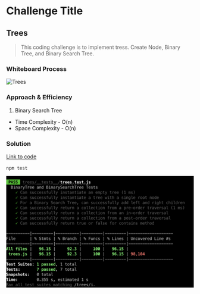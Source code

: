 # Challenge Title
## Trees
> This coding challenge is to implement tress. Create Node, Binary Tree, and Binary Search Tree.

### Whiteboard Process
![Trees](../images/treess.png)

### Approach & Efficiency
<!-- What approach did you take? Why? What is the Big O space/time for this approach? -->

1. Binary Search Tree
  * Time Complexity - O(n)
  * Space Complexity - O(n)

### Solution
<!-- Show how to run your code, and examples of it in action -->
[Link to code](https://github.com/cleecoloma/data-structures-and-algorithms/tree/main/javascript/trees)
```text
npm test
```
![Stack Queue Brackets](../images/trees-test.png)

